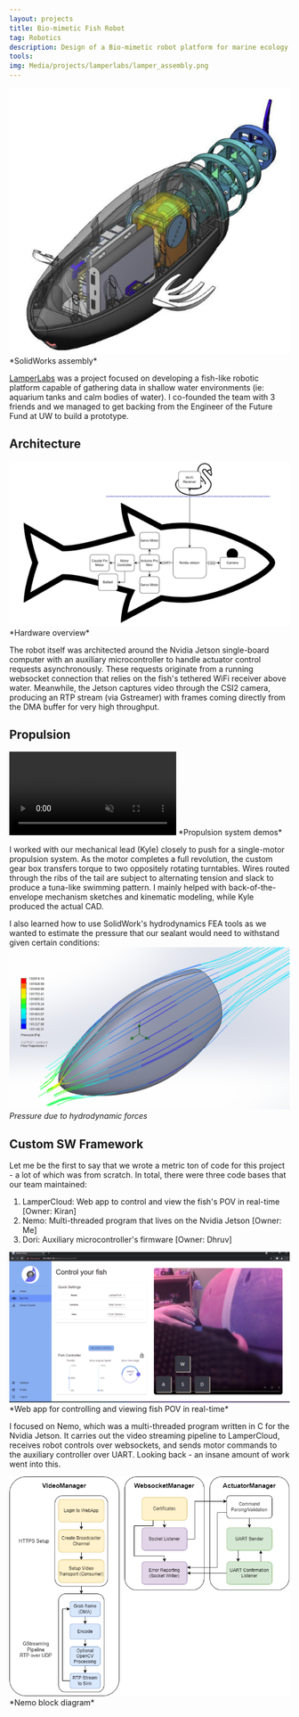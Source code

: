 ```yaml
---
layout: projects
title: Bio-mimetic Fish Robot
tag: Robotics
description: Design of a Bio-mimetic robot platform for marine ecology research
tools: 
img: Media/projects/lamperlabs/lamper_assembly.png
---
```

<img src="/Media/projects/lamperlabs/lamper_assembly.png">
*SolidWorks assembly*

<a href="https://lamperlabs.github.io/">LamperLabs</a> was a project focused on developing a fish-like robotic platform capable of gathering data in shallow water environments (ie: aquarium tanks and calm bodies of water). I co-founded the team with 3 friends and we managed to get backing from the Engineer of the Future Fund at UW to build a prototype.

## Architecture
<img src="/Media/projects/lamperlabs/lamper-hw-block-diagram.png">
*Hardware overview*

The robot itself was architected around the Nvidia Jetson single-board computer with an auxiliary microcontroller to handle actuator control requests asynchronously. These requests originate from a running websocket connection that relies on the fish's tethered WiFi receiver above water. Meanwhile, the Jetson captures video through the CSI2 camera, producing an RTP stream (via Gstreamer) with frames coming directly from the DMA buffer for very high throughput.

## Propulsion
<video autoplay loop muted playsinline>
 <source src="/Media/projects/lamperlabs/lamper-build.mp4" type="video/mp4">
</video>
*Propulsion system demos*

I worked with our mechanical lead (Kyle) closely to push for a single-motor propulsion system. As the motor completes a full revolution, the custom gear box transfers torque to two oppositely rotating turntables. Wires routed through the ribs of the tail are subject to alternating tension and slack to produce a tuna-like swimming pattern. I mainly helped with back-of-the-envelope mechanism sketches and kinematic modeling, while Kyle produced the actual CAD.

I also learned how to use SolidWork's hydrodynamics FEA tools as we wanted to estimate the pressure that our sealant would need to withstand given certain conditions:
<img src="/Media/projects/lamperlabs/lamper-pressure1.png">
*Pressure due to hydrodynamic forces*

## Custom SW Framework
Let me be the first to say that we wrote a metric ton of code for this project - a lot of which was from scratch. In total, there were three code bases that our team maintained:
1. LamperCloud: Web app to control and view the fish's POV in real-time [Owner: Kiran]
2. Nemo: Multi-threaded program that lives on the Nvidia Jetson [Owner: Me]
3. Dori: Auxiliary microcontroller's firmware [Owner: Dhruv]

<img src="/Media/projects/lamperlabs/lamper-cloud.png">
*Web app for controlling and viewing fish POV in real-time*

I focused on Nemo, which was a multi-threaded program written in C for the Nvidia Jetson. It carries out the video streaming pipeline to LamperCloud, receives robot controls over websockets, and sends motor commands to the auxiliary controller over UART. Looking back - an insane amount of work went into this.

<img src="/Media/projects/lamperlabs/nemo-block-diagram.png">
*Nemo block diagram*